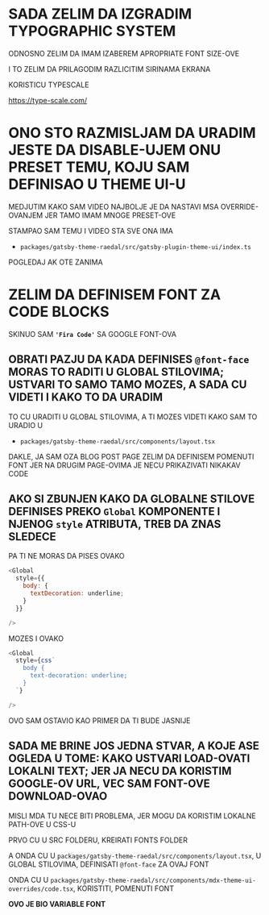 # SADA ZELIM DA IZGRADIM TYPOGRAPHIC SYSTEM

ODNOSNO ZELIM DA IMAM IZABEREM APROPRIATE FONT SIZE-OVE

I TO ZELIM DA PRILAGODIM RAZLICITIM SIRINAMA EKRANA

KORISTICU TYPESCALE

<https://type-scale.com/>

# ONO STO RAZMISLJAM DA URADIM JESTE DA DISABLE-UJEM ONU PRESET TEMU, KOJU SAM DEFINISAO U THEME UI-U

MEDJUTIM KAKO SAM VIDEO NAJBOLJE JE DA NASTAVI MSA OVERRIDE-OVANJEM JER TAMO IMAM MNOGE PRESET-OVE

STAMPAO SAM TEMU I VIDEO STA SVE ONA IMA

- `packages/gatsby-theme-raedal/src/gatsby-plugin-theme-ui/index.ts`

POGLEDAJ AK OTE ZANIMA

# ZELIM DA DEFINISEM FONT ZA CODE BLOCKS

SKINUO SAM **`'Fira Code'`** SA GOOGLE FONT-OVA

## OBRATI PAZJU DA KADA DEFINISES `@font-face` MORAS TO RADITI U GLOBAL STILOVIMA; USTVARI TO SAMO TAMO MOZES, A SADA CU VIDETI I KAKO TO DA URADIM

TO CU URADITI U GLOBAL STILOVIMA, A TI MOZES VIDETI KAKO SAM TO URADIO U

- `packages/gatsby-theme-raedal/src/components/layout.tsx`

DAKLE, JA SAM OZA BLOG POST PAGE ZELIM DA DEFINISEM POMENUTI FONT JER NA DRUGIM PAGE-OVIMA JE NECU PRIKAZIVATI NIKAKAV CODE

## AKO SI ZBUNJEN KAKO DA GLOBALNE STILOVE DEFINISES PREKO `Global` KOMPONENTE I NJENOG `style` ATRIBUTA, TREB DA ZNAS SLEDECE

PA TI NE MORAS DA PISES OVAKO

```js
<Global
  style={{
    body: {
      textDecoration: underline;
    }
  }}

/>
```

MOZES I OVAKO 

```js
<Global
  style={css`
    body {
      text-decoration: underline;
    }
  `}

/>
```

OVO SAM OSTAVIO KAO PRIMER DA TI BUDE JASNIJE

## SADA ME BRINE JOS JEDNA STVAR, A KOJE ASE OGLEDA U TOME: KAKO USTVARI LOAD-OVATI LOKALNI TEXT; JER JA NECU DA KORISTIM GOOGLE-OV URL, VEC SAM FONT-OVE DOWNLOAD-OVAO

MISLI MDA TU NECE BITI PROBLEMA, JER MOGU DA KORISTIM LOKALNE PATH-OVE U CSS-U

PRVO CU U SRC FOLDERU, KREIRATI FONTS FOLDER

A ONDA CU U `packages/gatsby-theme-raedal/src/components/layout.tsx`, U GLOBAL STILOVIMA, DEFINISATI `@font-face` ZA OVAJ FONT

ONDA CU U `packages/gatsby-theme-raedal/src/components/mdx-theme-ui-overrides/code.tsx`, KORISTITI, POMENUTI FONT

**OVO JE BIO VARIABLE FONT** 

